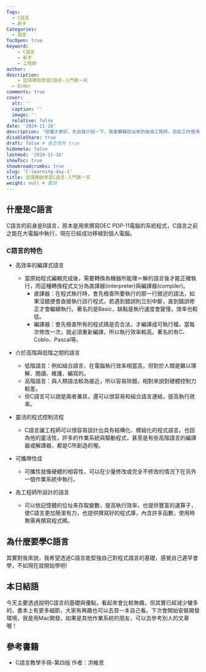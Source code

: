 ```yaml
---
Tags: 
  - C語言
  - 新手
Categories:
  - 語言
TocOpen: true
keyword:
    - C語言
    - 新手
    - 工程師
author:
description:
    - 從頭開始學習C語言-入門第一天
  - Ender
comments: true
cover:
  alt: ''
  caption: ''
  image: ''
  relative: false
date: '2024-11-16'
description: '哈囉大家好，先自我介紹一下，我是轉職班出來的後端工程師，目前工作使用Laravel框架去開發，搭建此部落格是為了記錄自己學習，也希望分享給其他人，如果有誤歡迎跟我說。' # 開頭簡介
disableShare: true
draft: false # 是否發佈 true
hidemeta: false
lastmod: '2024-11-16'
showToc: true
showbreadcrumbs: true
slug: 'C-learning-day-1'
title: 從頭開始學習C語言-入門第一天
weight: null # 置頂
---
```

## 什麼是C語言

C語言的前身是B語言，原本是用來撰寫DEC PDP-11電腦的系統程式，C語言之前之能在大電腦中執行，現在已經成功移植到個人電腦。

### C語言的特色

* 高效率的編譯式語言
    * 當原始程式編輯完成後，需要轉換為機器所能理＝解的語言後才能正確執行，而這種轉換程式又分為直譯器(interpreter)與編譯器(compiler)。
        * 直譯器：在程式執行時，會先檢查所要執行的那一行敘述的語法，如果沒錯便會直接執行該行程式，若遇到錯誤則立刻中斷，直到錯誤修正才會繼續執行。著名的是Basic，缺點是執行速度會變慢，效率也較低。
        * 編譯器：會先檢查所有的程式碼是否合法，才編譯成可執行檔，當每次修改一次，就必須重新編譯，所以執行效率較高。著名的有C、Coblo、Pascal等。

* 介於高階與低階之間的語言
    * 低階語言：例如組合語言，在電腦執行效率相當高，但對於人類是難以理解、閱讀、維護、編寫的。
    * 高階語言：與人類語法較為接近，所以容易除錯，相對來說對硬體控制力較差。
    * 但C語言可以說是兩者兼具，還可以很容易和組合語言連結，提高執行效率。

* 靈活的程式控制流程
    * C語言讓工程師可以很容易設計出具有結構化、模組化的程式語言。也因為他的靈活性，許多的作業系統與驅動程式，甚至是有些高階語言的編譯器或解譯器，都是C所創造的喔。

* 可攜帶性佳
    * 可攜性就像硬體的相容性，可以在少量修改或完全不修改的情況下在另外一個作業系統中執行。

* 為工程師所設計的語言
    * 可以依記憶體的位址來存取變數，提高執行效率，也提供豐富的運算子，使C語言更加簡潔有力，也提供撰寫好的程式庫，內含許多函數，使用時無需再撰寫程式碼。

## 為什麼要學C語言

其實對我來說，我希望透過C語言能堅強自己對程式語言的基礎，感覺自己遲早會學，不如現在就開始學吧!

## 本日結語

今天主要透過說明C語言的基礎與優點，看起來會比較無趣，但其實已經減少蠻多的，書本上有更多細節，大家有興趣也可以去買一本自己看。下次會開始安裝開發環境，我是用Mac開發，如果是其他作業系統的朋友，可以去參考別人的文章喔！


## 參考書籍

* C語言教學手冊-第四版 作者：洪維恩




